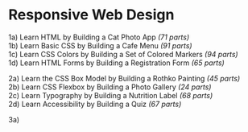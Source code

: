 # Responsive Web Design

1a) Learn HTML by Building a Cat Photo App                 <em>(71 parts)</em><br/>
1b) Learn Basic CSS by Building a Cafe Menu                <em>(91 parts)</em><br/>
1c) Learn CSS Colors by Building a Set of Colored Markers  <em>(94 parts)</em><br/>
1d) Learn HTML Forms by Building a Registration Form       <em>(65 parts)</em><br/>

2a) Learn the CSS Box Model by Building a Rothko Painting  <em>(45 parts)</em><br/>
2b) Learn CSS Flexbox by Building a Photo Gallery          <em>(24 parts)</em><br/>
2c) Learn Typography by Building a Nutrition Label         <em>(68 parts)</em><br/>
2d) Learn Accessibility by Building a Quiz                 <em>(67 parts)</em><br/>

3a)
